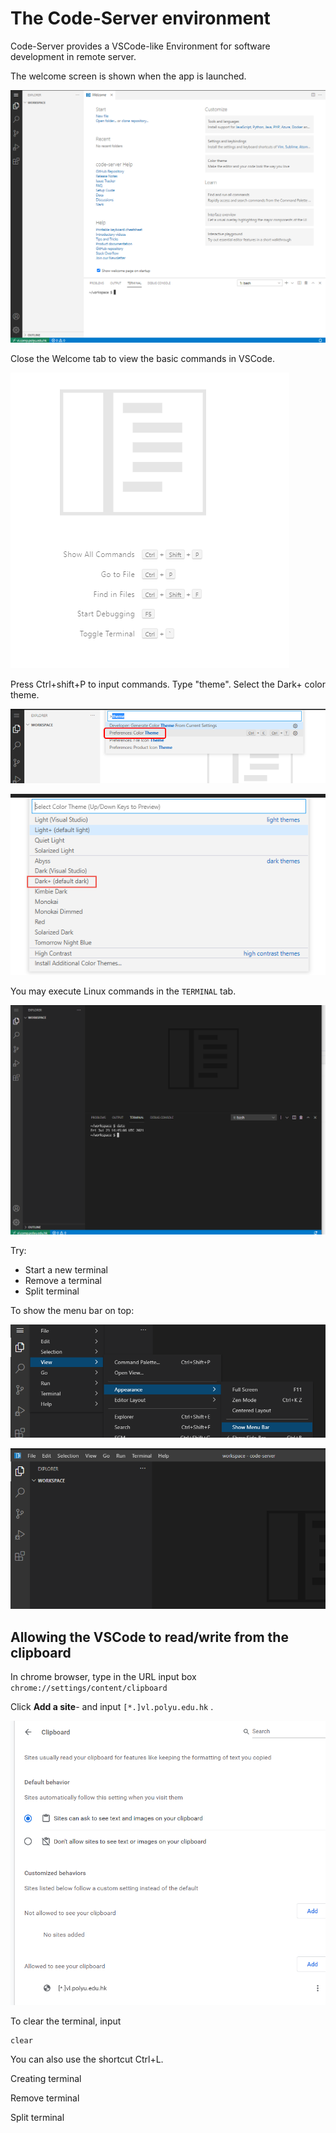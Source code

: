 # The Code-Server environment

Code-Server provides a VSCode-like Environment for software development in remote server.

The welcome screen is shown when the app is launched.

![Welcome screen in VScode](.gitbook/assets/image%20%283%29.png)

Close the Welcome tab to view the basic commands in VSCode.

![](.gitbook/assets/image.png)

Press Ctrl+shift+P to input commands. Type "theme". Select the Dark+ color theme. 

![](.gitbook/assets/image%20%285%29.png)



![](.gitbook/assets/image%20%289%29.png)

You may execute Linux commands in the `TERMINAL` tab.

![](.gitbook/assets/image%20%281%29.png)

Try: 

* Start a new terminal
* Remove a terminal
* Split terminal

To show the menu bar on top:

![](.gitbook/assets/image%20%2810%29.png)

![](.gitbook/assets/image%20%2811%29.png)



## Allowing the VSCode to read/write from the clipboard

In chrome browser, type in the URL input box `chrome://settings/content/clipboard`

Click **Add a site**- and input `[*.]vl.polyu.edu.hk` .

![](.gitbook/assets/image%20%2812%29.png)



















To clear the terminal, input 

```text
clear
```

You can also use the shortcut Ctrl+L.



Creating terminal

Remove terminal

Split terminal



